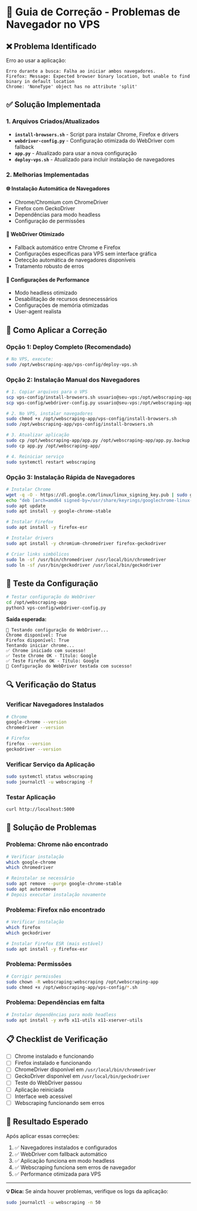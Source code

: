 # 🔧 Guia de Correção - Problemas de Navegador no VPS

## ❌ Problema Identificado

Erro ao usar a aplicação:
```
Erro durante a busca: Falha ao iniciar ambos navegadores.
Firefox: Message: Expected browser binary location, but unable to find binary in default location
Chrome: 'NoneType' object has no attribute 'split'
```

## ✅ Solução Implementada

### 1. Arquivos Criados/Atualizados

- **`install-browsers.sh`** - Script para instalar Chrome, Firefox e drivers
- **`webdriver-config.py`** - Configuração otimizada do WebDriver com fallback
- **`app.py`** - Atualizado para usar a nova configuração
- **`deploy-vps.sh`** - Atualizado para incluir instalação de navegadores

### 2. Melhorias Implementadas

#### 🌐 Instalação Automática de Navegadores
- Chrome/Chromium com ChromeDriver
- Firefox com GeckoDriver
- Dependências para modo headless
- Configuração de permissões

#### 🚀 WebDriver Otimizado
- Fallback automático entre Chrome e Firefox
- Configurações específicas para VPS sem interface gráfica
- Detecção automática de navegadores disponíveis
- Tratamento robusto de erros

#### 🔧 Configurações de Performance
- Modo headless otimizado
- Desabilitação de recursos desnecessários
- Configurações de memória otimizadas
- User-agent realista

## 🚀 Como Aplicar a Correção

### Opção 1: Deploy Completo (Recomendado)

```bash
# No VPS, execute:
sudo /opt/webscraping-app/vps-config/deploy-vps.sh
```

### Opção 2: Instalação Manual dos Navegadores

```bash
# 1. Copiar arquivos para o VPS
scp vps-config/install-browsers.sh usuario@seu-vps:/opt/webscraping-app/vps-config/
scp vps-config/webdriver-config.py usuario@seu-vps:/opt/webscraping-app/vps-config/

# 2. No VPS, instalar navegadores
sudo chmod +x /opt/webscraping-app/vps-config/install-browsers.sh
sudo /opt/webscraping-app/vps-config/install-browsers.sh

# 3. Atualizar aplicação
sudo cp /opt/webscraping-app/app.py /opt/webscraping-app/app.py.backup
sudo cp app.py /opt/webscraping-app/

# 4. Reiniciar serviço
sudo systemctl restart webscraping
```

### Opção 3: Instalação Rápida de Navegadores

```bash
# Instalar Chrome
wget -q -O - https://dl.google.com/linux/linux_signing_key.pub | sudo gpg --dearmor -o /usr/share/keyrings/googlechrome-linux-keyring.gpg
echo "deb [arch=amd64 signed-by=/usr/share/keyrings/googlechrome-linux-keyring.gpg] http://dl.google.com/linux/chrome/deb/ stable main" | sudo tee /etc/apt/sources.list.d/google-chrome.list
sudo apt update
sudo apt install -y google-chrome-stable

# Instalar Firefox
sudo apt install -y firefox-esr

# Instalar drivers
sudo apt install -y chromium-chromedriver firefox-geckodriver

# Criar links simbólicos
sudo ln -sf /usr/bin/chromedriver /usr/local/bin/chromedriver
sudo ln -sf /usr/bin/geckodriver /usr/local/bin/geckodriver
```

## 🧪 Teste da Configuração

```bash
# Testar configuração do WebDriver
cd /opt/webscraping-app
python3 vps-config/webdriver-config.py
```

**Saída esperada:**
```
🧪 Testando configuração do WebDriver...
Chrome disponível: True
Firefox disponível: True
Tentando iniciar chrome...
✅ Chrome iniciado com sucesso!
✅ Teste Chrome OK - Título: Google
✅ Teste Firefox OK - Título: Google
🎉 Configuração do WebDriver testada com sucesso!
```

## 🔍 Verificação do Status

### Verificar Navegadores Instalados
```bash
# Chrome
google-chrome --version
chromedriver --version

# Firefox
firefox --version
geckodriver --version
```

### Verificar Serviço da Aplicação
```bash
sudo systemctl status webscraping
sudo journalctl -u webscraping -f
```

### Testar Aplicação
```bash
curl http://localhost:5000
```

## 🚨 Solução de Problemas

### Problema: Chrome não encontrado
```bash
# Verificar instalação
which google-chrome
which chromedriver

# Reinstalar se necessário
sudo apt remove --purge google-chrome-stable
sudo apt autoremove
# Depois executar instalação novamente
```

### Problema: Firefox não encontrado
```bash
# Verificar instalação
which firefox
which geckodriver

# Instalar Firefox ESR (mais estável)
sudo apt install -y firefox-esr
```

### Problema: Permissões
```bash
# Corrigir permissões
sudo chown -R webscraping:webscraping /opt/webscraping-app
sudo chmod +x /opt/webscraping-app/vps-config/*.sh
```

### Problema: Dependências em falta
```bash
# Instalar dependências para modo headless
sudo apt install -y xvfb x11-utils x11-xserver-utils
```

## 📋 Checklist de Verificação

- [ ] Chrome instalado e funcionando
- [ ] Firefox instalado e funcionando
- [ ] ChromeDriver disponível em `/usr/local/bin/chromedriver`
- [ ] GeckoDriver disponível em `/usr/local/bin/geckodriver`
- [ ] Teste do WebDriver passou
- [ ] Aplicação reiniciada
- [ ] Interface web acessível
- [ ] Webscraping funcionando sem erros

## 🎯 Resultado Esperado

Após aplicar essas correções:

1. ✅ Navegadores instalados e configurados
2. ✅ WebDriver com fallback automático
3. ✅ Aplicação funciona em modo headless
4. ✅ Webscraping funciona sem erros de navegador
5. ✅ Performance otimizada para VPS

---

**💡 Dica:** Se ainda houver problemas, verifique os logs da aplicação:
```bash
sudo journalctl -u webscraping -n 50
```